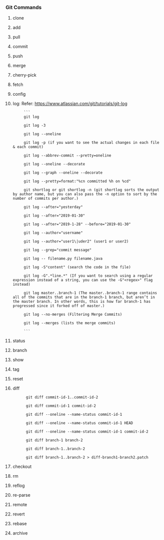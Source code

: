 ### Git Commands

1. clone

1. add

1. pull

1. commit

1. push

1. merge

1. cherry-pick 

1. fetch

1. config

1. log: Refer: https://www.atlassian.com/git/tutorials/git-log

            ```
            git log

            git log -3

            git log --oneline

            git log -p (if you want to see the actual changes in each file & each commit)

            git log --abbrev-commit --pretty=oneline

            git log --oneline --decorate

            git log --graph --oneline --decorate

            git log --pretty=format:"%cn committed %h on %cd"

            git shortlog or git shortlog -n (git shortlog sorts the output by author name, but you can also pass the -n option to sort by the number of commits per author.)

            git log --after="yesterday"

            git log --after="2019-01-30"

            git log --after="2019-1-28" --before="2019-01-30"

            git log --author="username"

            git log --author="user1\|uder2" (user1 or user2)

            git log --grep="commit message"

            git log -- filename.py filename.java

            git log -S"content" (search the code in the file)

            git log -G".*line.*" (If you want to search using a regular expression instead of a string, you can use the -G"<regex>" flag instead)

            git log master..branch-1 (The master..branch-1 range contains all of the commits that are in the branch-1 branch, but aren’t in the master branch. In other words, this is how far branch-1 has progressed since it forked off of master.)

            git log --no-merges (Filtering Merge Commits)

            git log --merges (lists the merge commits)

            ```

1. status

1. branch

1. show

1. tag

1. reset

1. diff

    ```
          git diff commit-id-1..commit-id-2

          git diff commit-id-1 commit-id-2

          git diff --oneline --name-status commit-id-1

          git diff --oneline --name-status commit-id-1 HEAD

          git diff --oneline --name-status commit-id-1 commit-id-2

          git diff branch-1 branch-2
          
          git diff branch-1..branch-2
          
          git diff branch-1..branch-2 > diff-branch1-branch2.patch
    ```

1. checkout

1. rm

1. reflog

1. re-parse

1. remote 

1. revert 

1. rebase 

1. archive 
